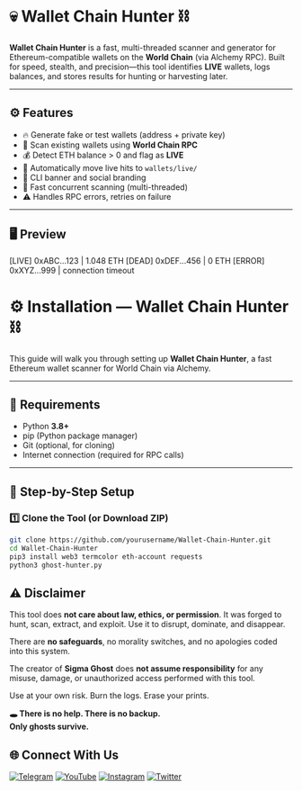 # 💀 Wallet Chain Hunter ⛓

**Wallet Chain Hunter** is a fast, multi-threaded scanner and generator for Ethereum-compatible wallets on the **World Chain** (via Alchemy RPC). Built for speed, stealth, and precision—this tool identifies **LIVE** wallets, logs balances, and stores results for hunting or harvesting later.

---

## ⚙️ Features

- 🔥 Generate fake or test wallets (address + private key)
- 🚀 Scan existing wallets using **World Chain RPC**
- 💰 Detect ETH balance > 0 and flag as **LIVE**
- 📂 Automatically move live hits to `wallets/live/`
- 🎨 CLI banner and social branding
- 🧠 Fast concurrent scanning (multi-threaded)
- ⚠️ Handles RPC errors, retries on failure

---

## 🖥️ Preview

[LIVE] 0xABC...123 | 1.048 ETH
[DEAD] 0xDEF...456 | 0 ETH
[ERROR] 0xXYZ...999 | connection timeout

# ⚙️ Installation — Wallet Chain Hunter ⛓

This guide will walk you through setting up **Wallet Chain Hunter**, a fast Ethereum wallet scanner for World Chain via Alchemy.

---

## 🧪 Requirements

- Python **3.8+**
- pip (Python package manager)
- Git (optional, for cloning)
- Internet connection (required for RPC calls)

---

## 🚀 Step-by-Step Setup

### 1️⃣ Clone the Tool (or Download ZIP)

```bash
git clone https://github.com/yourusername/Wallet-Chain-Hunter.git
cd Wallet-Chain-Hunter
pip3 install web3 termcolor eth-account requests
python3 ghost-hunter.py
```

## ⚠️ Disclaimer

This tool does **not care about law, ethics, or permission**. It was forged to hunt, scan, extract, and exploit. Use it to disrupt, dominate, and disappear.

There are **no safeguards**, no morality switches, and no apologies coded into this system.

The creator of **Sigma Ghost** does **not assume responsibility** for any misuse, damage, or unauthorized access performed with this tool.

Use at your own risk. Burn the logs. Erase your prints.

**🕳️ There is no help. There is no backup.  
Only ghosts survive.**

## 🌐 Connect With Us

[![Telegram](https://img.shields.io/badge/Telegram-Sigma_Ghost-blue?logo=telegram)](https://t.me/Sigma_Cyber_Ghost)  [![YouTube](https://img.shields.io/badge/YouTube-Sigma_Ghost-red?logo=youtube)](https://www.youtube.com/@sigma_ghost_hacking)  [![Instagram](https://img.shields.io/badge/Instagram-Safder_Khan-purple?logo=instagram)](https://www.instagram.com/safderkhan0800_/)  [![Twitter](https://img.shields.io/badge/Twitter-@safderkhan0800_-1DA1F2?logo=twitter)](https://twitter.com/safderkhan0800_)


